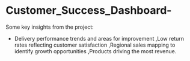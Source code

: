 # Customer_Success_Dashboard-
Some key insights from the project:

- Delivery performance trends and areas for improvement 
,Low return rates reflecting customer satisfaction 
,Regional sales mapping to identify growth opportunities
,Products driving the most revenue.

